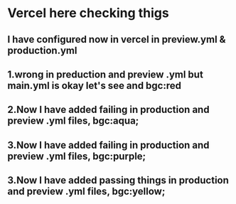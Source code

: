 # Vercel here checking thigs

## I have configured now in vercel in **preview.yml** & **production.yml** 

## 1.wrong in preduction and preview .yml but main.yml is okay let's see and bgc:red
## 2.Now I have added failing in production and preview .yml files, bgc:aqua; 
## 3.Now I have added failing in production and preview .yml files, bgc:**purple**; 
## 3.Now I have added passing things in production and preview .yml files, bgc:yellow; 